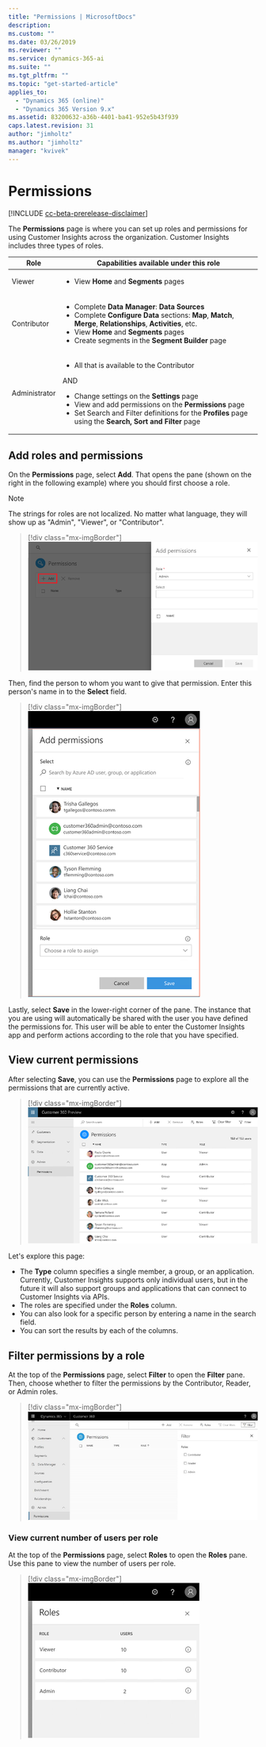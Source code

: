 ```yaml
---
title: "Permissions | MicrosoftDocs"
description: 
ms.custom: ""
ms.date: 03/26/2019
ms.reviewer: ""
ms.service: dynamics-365-ai
ms.suite: ""
ms.tgt_pltfrm: ""
ms.topic: "get-started-article"
applies_to: 
  - "Dynamics 365 (online)"
  - "Dynamics 365 Version 9.x"
ms.assetid: 83200632-a36b-4401-ba41-952e5b43f939
caps.latest.revision: 31
author: "jimholtz"
ms.author: "jimholtz"
manager: "kvivek"
---
```

# Permissions

[!INCLUDE [cc-beta-prerelease-disclaimer](../includes/cc-beta-prerelease-disclaimer.md)]

The **Permissions** page is where you can set up roles and permissions for using Customer Insights across the organization. Customer Insights includes three types of roles. 

|Role  |Capabilities available under this role  |
|---------|---------|
|Viewer     | <ul><li>View **Home** and **Segments** pages </li></ul>       |
|Contributor     | <ul><li>Complete **Data Manager**: **Data Sources** </li><li>Complete **Configure Data** sections: **Map**, **Match**, **Merge**, **Relationships**, **Activities**, etc. </li><li>View **Home** and **Segments** pages </li><li>Create segments in the **Segment Builder** page  </li></ul> |
|Administrator     | <ul><li>All that is available to the Contributor</li></ul>AND<ul><li>Change settings on the **Settings** page</li><li>View and add permissions on the **Permissions** page</li><li>Set Search and Filter definitions for the **Profiles** page using the **Search, Sort and Filter** page   </li></ul>     |
 
## Add roles and permissions

On the **Permissions** page, select **Add**. That opens the pane (shown on the right in the following example) where you should first choose a role. 

>[!NOTE]
>The strings for roles are not localized. No matter what language, they will show up as "Admin", "Viewer", or "Contributor".

> [!div class="mx-imgBorder"] 
> ![](media/add-permissions.png "Add permissions")
 
Then, find the person to whom you want to give that permission. Enter this person's name in to the **Select** field.

> [!div class="mx-imgBorder"] 
> ![](media/permissions-roles.png "Enter a name")

Lastly, select **Save** in the lower-right corner of the pane. The instance that you are using will automatically be shared with the user you have defined the permissions for. This user will be able to enter the Customer Insights app and perform actions according to the role that you have specified.
 
## View current permissions

After selecting **Save**, you can use the **Permissions** page to explore all the permissions that are currently active.

> [!div class="mx-imgBorder"] 
> ![](media/permissions.png "Permissions")

Let's explore this page:

- The **Type** column specifies a single member, a group, or an application. Currently, Customer Insights supports only individual users, but in the future it will also support groups and applications that can connect to Customer Insights via APIs.
- The roles are specified under the **Roles** column.
- You can also look for a specific person by entering a name in the search field.
- You can sort the results by each of the columns.   

## Filter permissions by a role

At the top of the **Permissions** page, select **Filter** to open the **Filter** pane. Then, choose whether to filter the permissions by the Contributor, Reader, or Admin roles.

> [!div class="mx-imgBorder"] 
> ![](media/permissions-filter.png "Permissions filter")

### View current number of users per role

At the top of the **Permissions** page, select **Roles** to open the **Roles** pane. Use this pane to view the number of users per role.

> [!div class="mx-imgBorder"] 
> ![](media/permissions-roles2.png "Roles")
